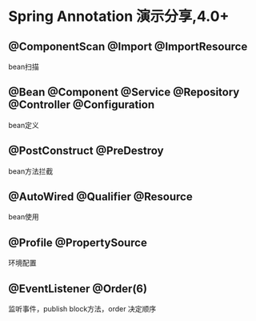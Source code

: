 # Spring Annotation 演示分享,4.0+

##  @ComponentScan @Import @ImportResource
bean扫描

##  @Bean @Component @Service @Repository @Controller @Configuration
bean定义

##  @PostConstruct @PreDestroy
bean方法拦截

##  @AutoWired @Qualifier @Resource
bean使用

##  @Profile @PropertySource
环境配置

##  @EventListener @Order(6)
监听事件，publish block方法，order 决定顺序
